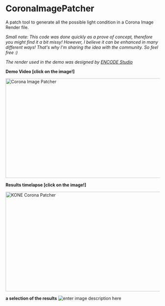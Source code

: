 # CoronaImagePatcher
A patch tool to generate all the possible light condition in a Corona Image Render file.

*Small note: This code was done quickly as a prove of concept, therefore you might find it a bit missy! However, I believe it can be enhanced in many different ways! That's why I'm sharing the idea with the community. So feel free :)*

*The render used in the demo was designed by [ENCODE Studio](http://www.encodestudio.net/)*

**Demo Video [click on the image!]**

<a href="http://www.youtube.com/watch?feature=player_embedded&v=iLX8PxoYfDc
" target="_blank"><img src="http://img.youtube.com/vi/iLX8PxoYfDc/0.jpg" 
alt="Corona Image Patcher" width="530" height="325" border="0" /></a>

**Results timelapse [click on the image!]**

<a href="http://www.youtube.com/watch?feature=player_embedded&v=Bub4yPwnGWE
" target="_blank"><img src="http://img.youtube.com/vi/Bub4yPwnGWE/0.jpg" 
alt="KONE Corona Patcher" width="530" height="325" border="0" /></a>

**a selection of the results**
![enter image description here](https://i.imgur.com/4jPMZ7g.jpg)
